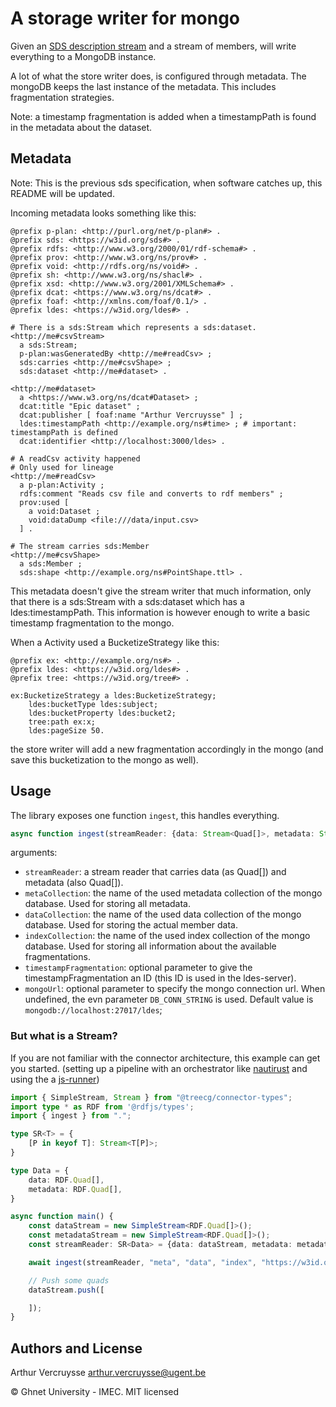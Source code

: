 # A storage writer for mongo

Given an [SDS description stream](https://w3id.org/sds/specification) and a stream of members, will write everything to a MongoDB instance.

A lot of what the store writer does, is configured through metadata.
The mongoDB keeps the last instance of the metadata. This includes fragmentation strategies.

Note: a timestamp fragmentation is added when a timestampPath is found in the metadata about the dataset.

## Metadata

Note: This is the previous sds specification, when software catches up, this README will be updated.

Incoming metadata looks something like this:
```turtle
@prefix p-plan: <http://purl.org/net/p-plan#> .
@prefix sds: <https://w3id.org/sds#> .
@prefix rdfs: <http://www.w3.org/2000/01/rdf-schema#> .
@prefix prov: <http://www.w3.org/ns/prov#> .
@prefix void: <http://rdfs.org/ns/void#> .
@prefix sh: <http://www.w3.org/ns/shacl#> .
@prefix xsd: <http://www.w3.org/2001/XMLSchema#> .
@prefix dcat: <https://www.w3.org/ns/dcat#> .
@prefix foaf: <http://xmlns.com/foaf/0.1/> .
@prefix ldes: <https://w3id.org/ldes#> .

# There is a sds:Stream which represents a sds:dataset. 
<http://me#csvStream>
  a sds:Stream;
  p-plan:wasGeneratedBy <http://me#readCsv> ;
  sds:carries <http://me#csvShape> ;
  sds:dataset <http://me#dataset> .

<http://me#dataset>
  a <https://www.w3.org/ns/dcat#Dataset> ;
  dcat:title "Epic dataset" ;
  dcat:publisher [ foaf:name "Arthur Vercruysse" ] ;
  ldes:timestampPath <http://example.org/ns#time> ; # important: timestampPath is defined
  dcat:identifier <http://localhost:3000/ldes> .

# A readCsv activity happened
# Only used for lineage
<http://me#readCsv>
  a p-plan:Activity ;
  rdfs:comment "Reads csv file and converts to rdf members" ;
  prov:used [
    a void:Dataset ;
    void:dataDump <file:///data/input.csv>
  ] .

# The stream carries sds:Member
<http://me#csvShape>
  a sds:Member ;
  sds:shape <http://example.org/ns#PointShape.ttl> .
```

This metadata doesn't give the stream writer that much information, only that there is a sds:Stream with a sds:dataset which has a ldes:timestampPath.
This information is however enough to write a basic timestamp fragmentation to the mongo.

When a Activity used a BucketizeStrategy like this:

```turtle
@prefix ex: <http://example.org/ns#> .
@prefix ldes: <https://w3id.org/ldes#> .
@prefix tree: <https://w3id.org/tree#> .

ex:BucketizeStrategy a ldes:BucketizeStrategy;
    ldes:bucketType ldes:subject;
    ldes:bucketProperty ldes:bucket2;
    tree:path ex:x;
    ldes:pageSize 50.
```

the store writer will add a new fragmentation accordingly in the mongo (and save this bucketization to the mongo as well).


## Usage

The library exposes one function `ingest`, this handles everything.

```typescript
async function ingest(streamReader: {data: Stream<Quad[]>, metadata: Stream<Quad[]>}, metacollection: string, dataCollection: string, indexCollection: string, timestampFragmentation?: string, mongoUrl?: string) { /* snip */ }
```

arguments:
- `streamReader`: a stream reader that carries data (as Quad[]) and metadata (also Quad[]).
- `metaCollection`: the name of the used metadata collection of the mongo database. Used for storing all metadata.
- `dataCollection`: the name of the used data collection of the mongo database. Used for storing the actual member data.
- `indexCollection`: the name of the used index collection of the mongo database. Used for storing all information about the available fragmentations.
- `timestampFragmentation`: optional parameter to give the timestampFragmentation an ID (this ID is used in the ldes-server). 
- `mongoUrl`: optional parameter to specify the mongo connection url. When undefined, the evn parameter `DB_CONN_STRING` is used. Default value is `mongodb://localhost:27017/ldes`;

### But what is a Stream?

If you are not familiar with the connector architecture, this example can get you started. (setting up a pipeline with an orchestrator like [nautirust](https://github.com/ajuvercr/nautirust) and using the a [js-runner](https://github.com/ajuvercr/js-runner))

```typescript
import { SimpleStream, Stream } from "@treecg/connector-types";
import type * as RDF from '@rdfjs/types';
import { ingest } from ".";

type SR<T> = {
    [P in keyof T]: Stream<T[P]>;
}

type Data = {
    data: RDF.Quad[],
    metadata: RDF.Quad[],
}

async function main() {
    const dataStream = new SimpleStream<RDF.Quad[]>();
    const metadataStream = new SimpleStream<RDF.Quad[]>();
    const streamReader: SR<Data> = {data: dataStream, metadata: metadataStream};

    await ingest(streamReader, "meta", "data", "index", "https://w3id.org/ldes#TimestampFragmentation", "mongodb://localhost:27017/ldes");

    // Push some quads
    dataStream.push([

    ]);
}
```


## Authors and License

Arthur Vercruysse <arthur.vercruysse@ugent.be>

© Ghnet University - IMEC. MIT licensed

